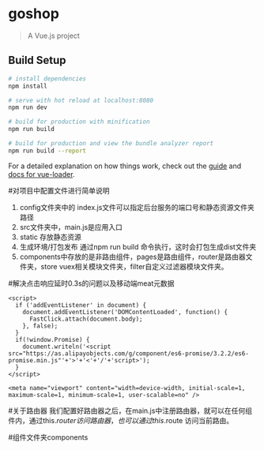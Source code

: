 # goshop

> A Vue.js project

## Build Setup

``` bash
# install dependencies
npm install

# serve with hot reload at localhost:8080
npm run dev

# build for production with minification
npm run build

# build for production and view the bundle analyzer report
npm run build --report
```

For a detailed explanation on how things work, check out the [guide](http://vuejs-templates.github.io/webpack/) and [docs for vue-loader](http://vuejs.github.io/vue-loader).

#对项目中配置文件进行简单说明
1. config文件夹中的 index.js文件可以指定后台服务的端口号和静态资源文件夹路径
2. src文件夹中，main.js是应用入口
3. static 存放静态资源
4. 生成环境/打包发布 通过npm run build 命令执行，这时会打包生成dist文件夹
5. components中存放的是非路由组件，pages是路由组件，router是路由器文件夹，store vuex相关模块文件夹，filter自定义过滤器模块文件夹。

#解决点击响应延时0.3s的问题以及移动端meat元数据
<script src="https://as.alipayobjects.com/g/component/fastclick/1.0.6/fastclick.js"></script>
    <script>
      if ('addEventListener' in document) {
        document.addEventListener('DOMContentLoaded', function() {
          FastClick.attach(document.body);
        }, false);
      }
      if(!window.Promise) {
        document.writeln('<script src="https://as.alipayobjects.com/g/component/es6-promise/3.2.2/es6-promise.min.js"'+'>'+'<'+'/'+'script>');
      }
    </script>

    <meta name="viewport" content="width=device-width, initial-scale=1, maximum-scale=1, minimum-scale=1, user-scalable=no" />

#关于路由器
我们配置好路由器之后，在main.js中注册路由器，就可以在任何组件内，通过this.$router 访问路由器，也可以通过 this.$route 访问当前路由。

#组件文件夹components
##
